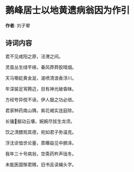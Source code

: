 # 鹅峰居士以地黄遗病翁因为作引

**作者**: 刘子翚

## 诗词内容

君不见咸阳之原，泾渭之间。

灵苗丛生绿芊绵，春风莽莽胶晴烟。

天马嚼龁黄金涎，渴喷清浪香浮川。

年深骏足宵腾迈，目有神光破昏昧。

方经夸异傥不诬，伊人服之功必倍。

君家种药南山隅，紫花褐实连庭除。

长镵𣃁掘动云壤，婉婉尽拔生龙须。

饮之清醥观其德，宛如君子弥温克。

浮沈讵恤世论量，蒸曝益见中腴泽。

我年三十号病翁，空斋药杵声珑冬。

未能医国惭君赐，旧书且读蝇头字。

